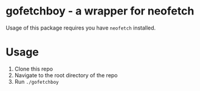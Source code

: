 # gofetchboy - a wrapper for neofetch
Usage of this package requires you have `neofetch` installed.
# Usage
1. Clone this repo
2. Navigate to the root directory of the repo
3. Run `./gofetchboy`
